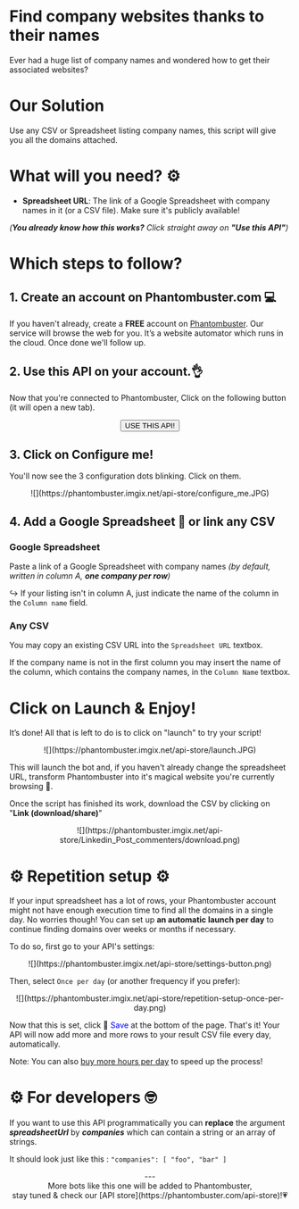 # Find company websites thanks to their names  

Ever had a huge list of company names and wondered how to get their associated websites?

# Our Solution

Use any CSV or Spreadsheet listing company names, this script will give you all the domains attached.

# What will you need? ⚙️ 

- **Spreadsheet URL**: The link of a Google Spreadsheet with company names in it (or a CSV file). Make sure it's publicly available!

_(**You already know how this works?** Click straight away on **"Use this API"**)_

# Which steps to follow?
## 1. Create an account on Phantombuster.com 💻
If you haven't already, create a **FREE** account on [Phantombuster](https://phantombuster.com/register). Our service will browse the web for you. It’s a website automator which runs in the cloud. Once done we'll follow up.


## 2. Use this API on your account.👌
Now that you're connected to Phantombuster, Click on the following button (it will open a new tab).

<center><button type="button" class="btn btn-warning callToAction" onclick="useThisApi()">USE THIS API!</button></center>

## 3. Click on Configure me!
You'll now see the 3 configuration dots blinking. Click on them.

<center>![](https://phantombuster.imgix.net/api-store/configure_me.JPG)</center>


## 4. Add a Google Spreadsheet 📑 or link any CSV


### Google Spreadsheet

Paste a link of a Google Spreadsheet with company names _(by default, written in column A, **one company per row**)_

↪ If your listing isn't in column A, just indicate the name of the column in the `Column name` field.


### Any CSV

You may copy an existing CSV URL into the `Spreadsheet URL` textbox.

If the company name is not in the first column you may insert the name of the column, which contains the company names, in the `Column Name` textbox.

# Click on Launch & Enjoy!
It’s done! All that is left to do is to click on "launch" to try your script!

<center>![](https://phantombuster.imgix.net/api-store/launch.JPG)</center>

This will launch the bot and, if you haven't already change the spreadsheet URL, transform Phantombuster into it's magical website you're currently browsing 🦄. 

Once the script has finished its work, download the CSV by clicking on "**Link (download/share)**"

<center>![](https://phantombuster.imgix.net/api-store/Linkedin_Post_commenters/download.png)</center>

# ⚙️️ Repetition setup ⚙️

If your input spreadsheet has a lot of rows, your Phantombuster account might not have enough execution time to find all the domains in a single day. No worries though! You can set up **an automatic launch per day** to continue finding domains over weeks or months if necessary.

To do so, first go to your API's settings:

<center>![](https://phantombuster.imgix.net/api-store/settings-button.png)</center>

Then, select `Once per day` (or another frequency if you prefer):

<center>![](https://phantombuster.imgix.net/api-store/repetition-setup-once-per-day.png)</center>

Now that this is set, click 💾 <span style="color:blue">Save</span> at the bottom of the page. That's it! Your API will now add more and more rows to your result CSV file every day, automatically.

Note: You can also [buy more hours per day](https://phantombuster.com/upgrade) to speed up the process!

# ⚙️ For developers 🤓

If you want to use this API programmatically you can **replace** the argument **_spreadsheetUrl_** by **_companies_** which can contain a string or an array of strings.

It should look just like this :
`"companies": [ "foo", "bar" ]`
<center>---</center>


<center>More bots like this one will be added to Phantombuster,</center>
<center>stay tuned & check our [API store](https://phantombuster.com/api-store)!💗</center>
